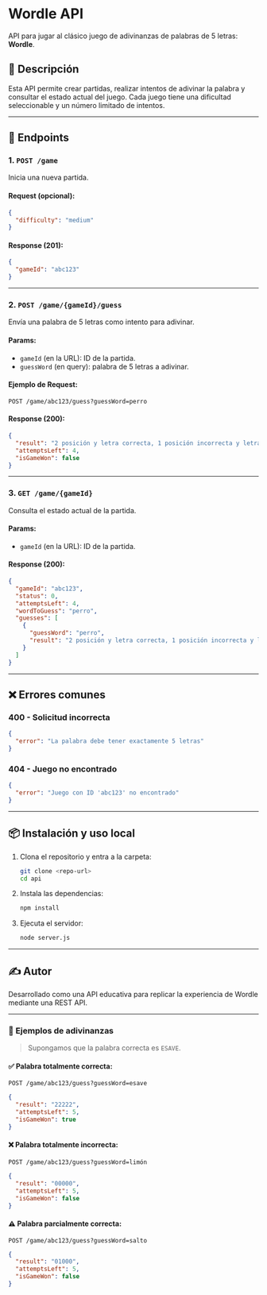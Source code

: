 
# Wordle API

API para jugar al clásico juego de adivinanzas de palabras de 5 letras: **Wordle**.

## 🧠 Descripción

Esta API permite crear partidas, realizar intentos de adivinar la palabra y consultar el estado actual del juego. Cada juego tiene una dificultad seleccionable y un número limitado de intentos.

---

## 🚀 Endpoints

### 1. `POST /game`
Inicia una nueva partida.

#### Request (opcional):
```json
{
  "difficulty": "medium" 
}
```

#### Response (201):
```json
{
  "gameId": "abc123"
}
```

---

### 2. `POST /game/{gameId}/guess`
Envía una palabra de 5 letras como intento para adivinar.

#### Params:
- `gameId` (en la URL): ID de la partida.
- `guessWord` (en query): palabra de 5 letras a adivinar.

#### Ejemplo de Request:
`POST /game/abc123/guess?guessWord=perro`

#### Response (200):
```json
{
  "result": "2 posición y letra correcta, 1 posición incorrecta y letra correcta, 2 letra no existe en la palabra",
  "attemptsLeft": 4,
  "isGameWon": false
}
```

---

### 3. `GET /game/{gameId}`
Consulta el estado actual de la partida.

#### Params:
- `gameId` (en la URL): ID de la partida.

#### Response (200):
```json
{
  "gameId": "abc123",
  "status": 0,
  "attemptsLeft": 4,
  "wordToGuess": "perro",
  "guesses": [
    {
      "guessWord": "perro",
      "result": "2 posición y letra correcta, 1 posición incorrecta y letra correcta, 2 letra no existe en la palabra"
    }
  ]
}
```

---

## ❌ Errores comunes

### 400 - Solicitud incorrecta
```json
{
  "error": "La palabra debe tener exactamente 5 letras"
}
```

### 404 - Juego no encontrado
```json
{
  "error": "Juego con ID 'abc123' no encontrado"
}
```

---

## 📦 Instalación y uso local

1. Clona el repositorio y entra a la carpeta:
   ```bash
   git clone <repo-url>
   cd api
   ```

2. Instala las dependencias:
   ```bash
   npm install
   ```

3. Ejecuta el servidor:
   ```bash
   node server.js
   ```

---

## ✍️ Autor

Desarrollado como una API educativa para replicar la experiencia de Wordle mediante una REST API.


---

### 🧪 Ejemplos de adivinanzas

> Supongamos que la palabra correcta es `ESAVE`.

#### ✅ Palabra totalmente correcta:
`POST /game/abc123/guess?guessWord=esave`

```json
{
  "result": "22222",
  "attemptsLeft": 5,
  "isGameWon": true
}
```

#### ❌ Palabra totalmente incorrecta:
`POST /game/abc123/guess?guessWord=limón`

```json
{
  "result": "00000",
  "attemptsLeft": 5,
  "isGameWon": false
}
```

#### ⚠️ Palabra parcialmente correcta:
`POST /game/abc123/guess?guessWord=salto`

```json
{
  "result": "01000",
  "attemptsLeft": 5,
  "isGameWon": false
}
```
